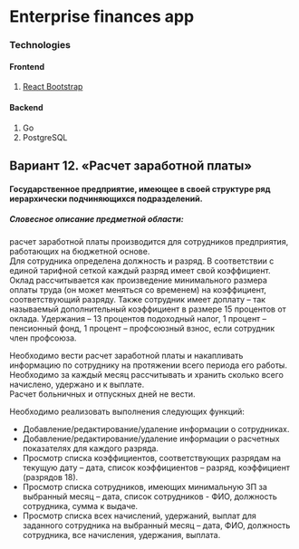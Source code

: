 # Enterprise finances app

### Technologies
#### Frontend
1. [React Bootstrap](https://react-bootstrap.github.io/)

#### Backend
1. Go
2. PostgreSQL

## Вариант 12. «Расчет заработной платы»
#### Государственное предприятие, имеющее в своей структуре ряд иерархически подчиняющихся подразделений.
##### Словесное описание предметной области:
расчет заработной платы производится для сотрудников предприятия,
работающих на бюджетной основе.  
Для сотрудника определена должность и разряд.
В соответствии с единой тарифной сеткой каждый разряд имеет свой коэффициент.
Оклад рассчитывается как произведение минимального размера оплаты труда
(он может меняться со временем) на коэффициент, соответствующий разряду.
Также сотрудник имеет доплату – так называемый дополнительный коэффициент
в размере 15 процентов от оклада. Удержания – 13 процентов подоходный налог,
1 процент – пенсионный фонд, 1 процент – профсоюзный взнос, если сотрудник член профсоюза.

Необходимо вести расчет заработной платы и накапливать информацию по сотруднику
на протяжении всего периода его работы.
Необходимо за каждый месяц рассчитывать и хранить сколько всего начислено,
удержано и к выплате.  
Расчет больничных и отпускных дней не вести.

Необходимо реализовать выполнения следующих функций:
* Добавление/редактирование/удаление информации о сотрудниках.
* Добавление/редактирование/удаление информации о расчетных показателях для каждого разряда.
* Просмотр списка коэффициентов, соответствующих разрядам на текущую дату – дата, список коэффициентов – разряд, коэффициент (разрядов 18).
* Просмотр списка сотрудников, имеющих минимальную ЗП за выбранный месяц – дата, список сотрудников - ФИО, должность сотрудника, сумма к выдаче.
* Просмотр списка всех начислений, удержаний, выплат для заданного сотрудника на выбранный месяц – дата, ФИО, должность сотрудника, все начисления, удержания, выплата.
